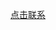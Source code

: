 <a href="tel://13083033330">点击联系</a>
<html>
<body>
<script language='javascript'>document.location = 'tel://13083033330'</script>
</body>
</html>
